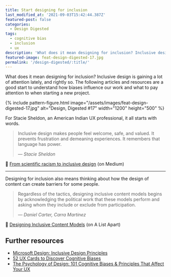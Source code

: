 ```yaml
---
title: Start designing for inclusion
last_modified_at: '2021-09-03T15:42:44.387Z'
featured-post: false
categories:
  - Design Digested
tags:
  - cognitive bias
  - inclusion
  - ux
description: 'What does it mean designing for inclusion? Inclusive design is gaining a lot of attention lately, and rightly so. Articles and resources to start.'
featured-image: feat-design-digested-17.jpg
permalink: '/design-digested/:title/'
---
```

<p class="lead">What does it mean designing for inclusion? Inclusive design is gaining a lot of attention lately, and rightly so. The following articles and resources are a good start to understand how biases influence our work and what to pay attention to when starting a new project.</p>

<!--more-->

{% include pattern-figure.html image="/assets/images/feat-design-digested-17.jpg" alt="Design, Digested #17" width="1200" height="500" %}

For Stacie Sheldon, an American Indian UX professional, it all starts with words.

> Inclusive design makes people feel welcome, safe, and valued. It prevents frustration and demeaning experiences. It remembers that language has power.
>
> <cite>— Stacie Sheldon</cite>

<p class="detached">🔗 <a href="https://uxdesign.cc/from-scientific-racism-to-inclusive-design-c8b43a4b757d" target="_blank" rel="noopener">From scientific racism to inclusive design</a> (on Medium)</p>

<hr>

Designing for inclusion also means thinking about how the design of content can create barriers for some people.

> Regardless of the tactics, designing inclusive content models begins by acknowledging the political work that these models perform and asking whom they include or exclude from participation.
>
> <cite>— Daniel Carter, Carra Martinez</cite>

<p class="detached">🔗 <a href="https://alistapart.com/article/designing-inclusive-content-models/" target="_blank" rel="noopener">Designing Inclusive Content Models</a> (on A List Apart)</p>

## Further resources

<ul class="smd-ul">
<li><a href="https://www.microsoft.com/design/inclusive/" target="_blank" rel="noopener">Microsoft Design: Inclusive Design Principles</a></li>
<li><a href="https://stephaniewalter.design/blog/52-ux-cards-to-discover-cognitive-biases/" target="_blank" rel="noopener">52 UX Cards to Discover Cognitive Biases</a></li>
<li><a href="https://growth.design/psychology/" target="_blank" rel="noopener">The Psychology of Design: 101 Cognitive Biases & Principles That Affect Your UX</a></li>
</ul>
